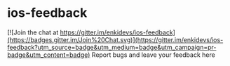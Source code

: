 # ios-feedback

[![Join the chat at https://gitter.im/enkidevs/ios-feedback](https://badges.gitter.im/Join%20Chat.svg)](https://gitter.im/enkidevs/ios-feedback?utm_source=badge&utm_medium=badge&utm_campaign=pr-badge&utm_content=badge)
Report bugs and leave your feedback here
